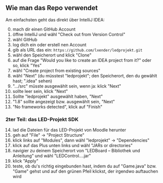## Wie man das Repo verwendet
Am einfachsten geht das direkt über IntelliJ IDEA:

0. mach dir einen GitHub Account
1. öffne IntelliJ und wähl "Check out from Version Control"
2. wähl GitHub
3. log dich ein oder erstell nen Account
4. gib als URL das ein: ```https://github.com/lxender/ledprojekt.git```
5. wähl den Speicherort und klick "Clone"
6. auf die Frage "Would you like to create an IDEA project from it?" oder so, klick "Yes"
7. wähl "Create project from existing sources"
8. wähl "Next" (du müsstest "ledprojekt"; den Speicherort, den du gewählt hast; ".idea" sehen)
9. ".../src" müsste ausgewählt sein, wenn ja: klick "Next"
10. sollte leer sein, klick "Next"
11. Sollte "ledprojekt" ausgewählt haben, "Next"
12. "1.8" sollte angezeigt bzw. ausgewählt sein, "Next"
13. "No frameworks detected", klick auf "Finish"

### 2ter Teil: das LED-Projekt SDK
14. lad die Dateien für das LED-Projekt von Moodle herunter
15. geh auf "File" -> "Project Structure"
16. klick links auf "Modules", dann wähl "ledprojekt" -> "Dependencies"
17. klick auf das Plus unten links und wähl "JARs or directories"
18. navigier zu deinem Speicherort von "LEDBoard – Bibliothek und Anleitung" und wähl "LEDControl....jar"
19. klick "Apply"
20. teste, ob du's richtig eingebunden hast, indem du auf "Game.java" bzw. "Game" gehst und auf den grünen Pfeil klickst, der irgendwo auftauchen wird